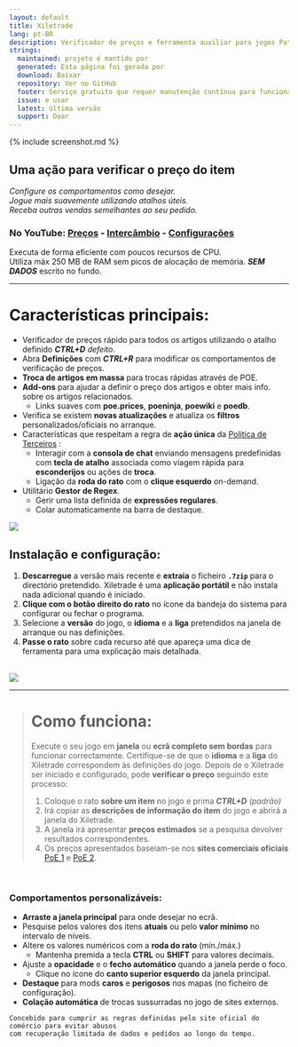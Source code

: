 ```yaml
---
layout: default
title: Xiletrade
lang: pt-BR
description: Verificador de preços e ferramenta auxiliar para jogos Path Of Exile
strings:
  maintained: projeto é mantido por
  generated: Esta página foi gerada por
  download: Baixar
  repository: Ver no GitHub
  footer: Serviço gratuito que requer manutenção contínua para funcionar corretamente.
  issue: e usar
  latest: última versão
  support: Doar
---
```

{% include screenshot.md %} 

## Uma ação para verificar o preço do item

*Configure os comportamentos como desejar.*  
*Jogue mais suavemente utilizando atalhos úteis.*  
*Receba outras vendas semelhantes ao seu pedido.*  

### No YouTube: [Preços](https://youtu.be/4mP3uOsr8oc) - [Intercâmbio](https://youtu.be/6yuLZXTho-A) - [Configurações](https://youtu.be/libdIjrNM-8)<br> 
Executa de forma eficiente com poucos recursos de CPU.  
Utiliza máx 250 MB de RAM sem picos de alocação de memória. 
***SEM DADOS*** escrito no fundo.  

* * * 

# Características principais:

- Verificador de preços rápido para todos os artigos utilizando o atalho definido ***CTRL+D*** *defeito*.
- Abra **Definições** com ***CTRL+R*** para modificar os comportamentos de verificação de preços.
- **Troca de artigos em massa** para trocas rápidas através de POE.
- **Add-ons** para ajudar a definir o preço dos artigos e obter mais info. sobre os artigos relacionados.
	- Links suaves com **poe.prices**, **poeninja**, **poewiki** e **poedb**.
- Verifica se existem **novas atualizações** e atualiza os **filtros** personalizados/oficiais no arranque.
- Características que respeitam a regra de **ação única** da [Política de Terceiros](https://www.pathofexile.com/developer/docs#policy) :
	- Interagir com a **consola de chat** enviando mensagens predefinidas com **tecla de atalho** associada como viagem rápida para **esconderijos** ou ações de **troca**.
	- Ligação da **roda do rato** com o **clique esquerdo** on-demand.
- Utilitário **Gestor de Regex**.
	- Gerir uma lista definida de **expressões regulares**.
	- Colar automaticamente na barra de destaque.  

<img align="center" src="https://github.com/user-attachments/assets/1a3229fe-9f61-4c18-b4de-98e2ee026ace"> 
<br>

## Instalação e configuração:

1. **Descarregue** a versão mais recente e **extraia** o ficheiro **`.7zip`** para o directório pretendido.
Xiletrade é uma **aplicação portátil** e não instala nada adicional quando é iniciado.
2. **Clique com o botão direito do rato** no ícone da bandeja do sistema para configurar ou fechar o programa.
3. Selecione a **versão** do jogo, o **idioma** e a **liga** pretendidos na janela de arranque ou nas definições.
4. **Passe o rato** sobre cada recurso até que apareça uma dica de ferramenta para uma explicação mais detalhada.   
<br>
<img src="https://github.com/user-attachments/assets/2aa8b83a-9144-4b56-8d79-1808aac0d486">
<br>

* * * 

> # Como funciona:
>
> Execute o seu jogo em **janela** ou **ecrã completo sem bordas** para funcionar correctamente.
> Certifique-se de que o **idioma** e a **liga** do Xiletrade correspondem às definições do jogo.
> Depois de o Xiletrade ser iniciado e configurado, pode **verificar o preço** seguindo este processo: 
>   1. Coloque o rato **sobre um item** no jogo e prima ***CTRL+D*** *(padrão)* 
>   2. Irá copiar as **descrições de informação do item** do jogo e abrirá a janela do Xiletrade.
>   3. A janela irá apresentar **preços estimados** se a pesquisa devolver resultados correspondentes.
>   4. Os preços apresentados baseiam-se nos **sites comerciais oficiais** [PoE 1](https://www.pathofexile.com/trade/search/) e [PoE 2](https://www.pathofexile.com/trade2/search/poe2/).  

<br>

### Comportamentos personalizáveis:
* **Arraste a janela principal** para onde desejar no ecrã.
* Pesquise pelos valores dos itens **atuais** ou pelo **valor mínimo** no intervalo de níveis.
* Altere os valores numéricos com a **roda do rato** (mín./máx.)
	* Mantenha premida a tecla **CTRL** ou **SHIFT** para valores decimais.
* Ajuste a **opacidade** e o **fecho automático** quando a janela perde o foco.
	* Clique no ícone do **canto superior esquerdo** da janela principal.
* **Destaque** para mods **caros** e **perigosos** nos mapas (no ficheiro de configuração).
* **Colação automática** de trocas sussurradas no jogo de sites externos.  

```
Concebido para cumprir as regras definidas pelo site oficial do comércio para evitar abusos 
com recuperação limitada de dados e pedidos ao longo do tempo.
```